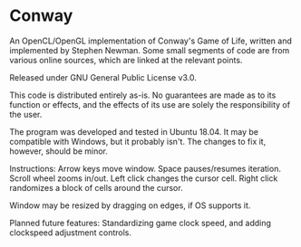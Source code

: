 # Conway
An OpenCL/OpenGL implementation of Conway's Game of Life, written and implemented by Stephen Newman. Some small segments of code are from various online sources, which are linked at the relevant points.

Released under GNU General Public License v3.0.

This code is distributed entirely as-is. No guarantees are made as to its function or effects, and the effects of its use are solely the responsibility of the user.

The program was developed and tested in Ubuntu 18.04. It may be compatible with Windows, but it probably isn't. The changes to fix it, however, should be minor.


Instructions:
Arrow keys move window.
Space pauses/resumes iteration.
Scroll wheel zooms in/out.
Left click changes the cursor cell.
Right click randomizes a block of cells around the cursor.

Window may be resized by dragging on edges, if OS supports it.

Planned future features:
Standardizing game clock speed, and adding clockspeed adjustment controls.
